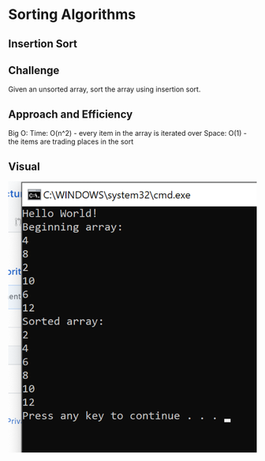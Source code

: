 # Sorting Algorithms

## Insertion Sort

## Challenge
Given an unsorted array, sort the array using insertion sort.

## Approach and Efficiency
Big O:
Time: O(n^2) - every item in the array is iterated over
Space: O(1) - the items are trading places in the sort

## Visual
![console_visual](https://github.com/allisa/Data-Structures-and-Algorithms/blob/master/assets/insertion_sort.png)
